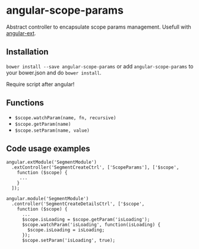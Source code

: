 # angular-scope-params
Abstract controller to encapsulate scope params management.
Usefull with [angular-ext](https://github.com/knyga/angular-ext).

## Installation
```bower install --save angular-scope-params``` or add `angular-scope-params` to your bower.json and do ```bower install```.

Require script after angular!

## Functions
* `$scope.watchParam(name, fn, recursive)`
* `$scope.getParam(name)`
* `$scope.setParam(name, value)`

## Code usage examples
```
angular.extModule('SegmentModule')
  .extController('SegmentCreateCtrl', ['ScopeParams'], ['$scope',
    function ($scope) {
     ...
    }
  ]);
```

```
angular.module('SegmentModule')
  .controller('SegmentCreateDetailsCtrl', ['$scope',
    function ($scope) {
      ...
      $scope.isLoading = $scope.getParam('isLoading');
      $scope.watchParam('isLoading', function(isLoading) {
        $scope.isLoading = isLoading;
      });
      $scope.setParam('isLoading', true);
```
